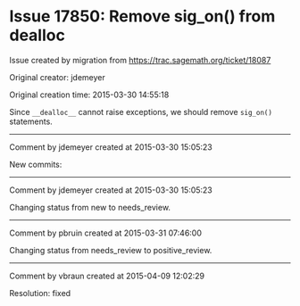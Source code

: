 # Issue 17850: Remove sig_on() from __dealloc__

Issue created by migration from https://trac.sagemath.org/ticket/18087

Original creator: jdemeyer

Original creation time: 2015-03-30 14:55:18

Since `__dealloc__` cannot raise exceptions, we should remove `sig_on()` statements.


---

Comment by jdemeyer created at 2015-03-30 15:05:23

New commits:


---

Comment by jdemeyer created at 2015-03-30 15:05:23

Changing status from new to needs_review.


---

Comment by pbruin created at 2015-03-31 07:46:00

Changing status from needs_review to positive_review.


---

Comment by vbraun created at 2015-04-09 12:02:29

Resolution: fixed
